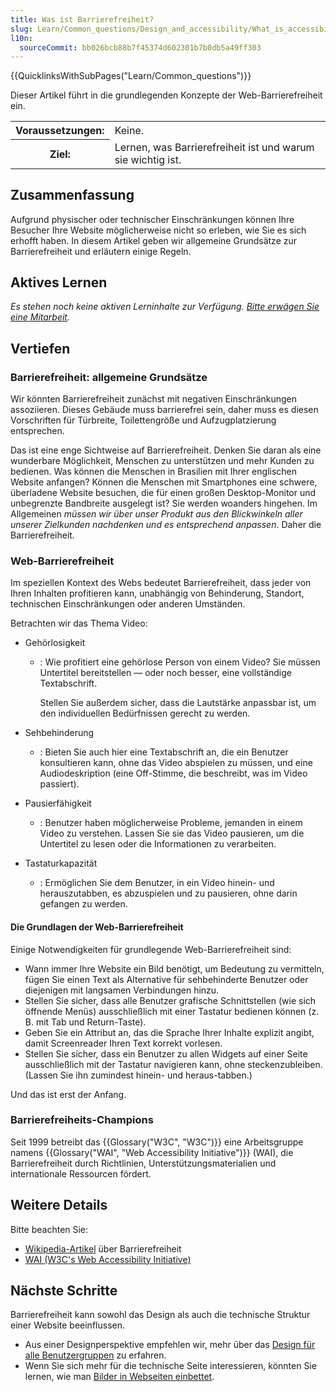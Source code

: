 ```yaml
---
title: Was ist Barrierefreiheit?
slug: Learn/Common_questions/Design_and_accessibility/What_is_accessibility
l10n:
  sourceCommit: bb026bcb88b7f45374d602301b7b0db5a49ff303
---
```


{{QuicklinksWithSubPages("Learn/Common_questions")}}

Dieser Artikel führt in die grundlegenden Konzepte der Web-Barrierefreiheit ein.

<table class="standard-table">
  <tbody>
    <tr>
      <th scope="row">Voraussetzungen:</th>
      <td>Keine.</td>
    </tr>
    <tr>
      <th scope="row">Ziel:</th>
      <td>Lernen, was Barrierefreiheit ist und warum sie wichtig ist.</td>
    </tr>
  </tbody>
</table>

## Zusammenfassung

Aufgrund physischer oder technischer Einschränkungen können Ihre Besucher Ihre Website möglicherweise nicht so erleben, wie Sie es sich erhofft haben. In diesem Artikel geben wir allgemeine Grundsätze zur Barrierefreiheit und erläutern einige Regeln.

## Aktives Lernen

_Es stehen noch keine aktiven Lerninhalte zur Verfügung. [Bitte erwägen Sie eine Mitarbeit](/de/docs/MDN/Community/Contributing/Getting_started)._

## Vertiefen

### Barrierefreiheit: allgemeine Grundsätze

Wir könnten Barrierefreiheit zunächst mit negativen Einschränkungen assoziieren. Dieses Gebäude muss barrierefrei sein, daher muss es diesen Vorschriften für Türbreite, Toilettengröße und Aufzugplatzierung entsprechen.

Das ist eine enge Sichtweise auf Barrierefreiheit. Denken Sie daran als eine wunderbare Möglichkeit, Menschen zu unterstützen und mehr Kunden zu bedienen. Was können die Menschen in Brasilien mit Ihrer englischen Website anfangen? Können die Menschen mit Smartphones eine schwere, überladene Website besuchen, die für einen großen Desktop-Monitor und unbegrenzte Bandbreite ausgelegt ist? Sie werden woanders hingehen. Im Allgemeinen _müssen wir über unser Produkt aus den Blickwinkeln aller unserer Zielkunden nachdenken und es entsprechend anpassen_. Daher die Barrierefreiheit.

### Web-Barrierefreiheit

Im speziellen Kontext des Webs bedeutet Barrierefreiheit, dass jeder von Ihren Inhalten profitieren kann, unabhängig von Behinderung, Standort, technischen Einschränkungen oder anderen Umständen.

Betrachten wir das Thema Video:

- Gehörlosigkeit

  - : Wie profitiert eine gehörlose Person von einem Video? Sie müssen Untertitel bereitstellen — oder noch besser, eine vollständige Textabschrift.

    Stellen Sie außerdem sicher, dass die Lautstärke anpassbar ist, um den individuellen Bedürfnissen gerecht zu werden.

- Sehbehinderung
  - : Bieten Sie auch hier eine Textabschrift an, die ein Benutzer konsultieren kann, ohne das Video abspielen zu müssen, und eine Audiodeskription (eine Off-Stimme, die beschreibt, was im Video passiert).
- Pausierfähigkeit
  - : Benutzer haben möglicherweise Probleme, jemanden in einem Video zu verstehen. Lassen Sie sie das Video pausieren, um die Untertitel zu lesen oder die Informationen zu verarbeiten.
- Tastaturkapazität
  - : Ermöglichen Sie dem Benutzer, in ein Video hinein- und herauszutabben, es abzuspielen und zu pausieren, ohne darin gefangen zu werden.

#### Die Grundlagen der Web-Barrierefreiheit

Einige Notwendigkeiten für grundlegende Web-Barrierefreiheit sind:

- Wann immer Ihre Website ein Bild benötigt, um Bedeutung zu vermitteln, fügen Sie einen Text als Alternative für sehbehinderte Benutzer oder diejenigen mit langsamen Verbindungen hinzu.
- Stellen Sie sicher, dass alle Benutzer grafische Schnittstellen (wie sich öffnende Menüs) ausschließlich mit einer Tastatur bedienen können (z. B. mit Tab und Return-Taste).
- Geben Sie ein Attribut an, das die Sprache Ihrer Inhalte explizit angibt, damit Screenreader Ihren Text korrekt vorlesen.
- Stellen Sie sicher, dass ein Benutzer zu allen Widgets auf einer Seite ausschließlich mit der Tastatur navigieren kann, ohne steckenzubleiben. (Lassen Sie ihn zumindest hinein- und heraus-tabben.)

Und das ist erst der Anfang.

### Barrierefreiheits-Champions

Seit 1999 betreibt das {{Glossary("W3C", "W3C")}} eine Arbeitsgruppe namens {{Glossary("WAI", "Web Accessibility Initiative")}} (WAI), die Barrierefreiheit durch Richtlinien, Unterstützungsmaterialien und internationale Ressourcen fördert.

## Weitere Details

Bitte beachten Sie:

- [Wikipedia-Artikel](https://en.wikipedia.org/wiki/Accessibility) über Barrierefreiheit
- [WAI (W3C's Web Accessibility Initiative)](https://www.w3.org/WAI/)

## Nächste Schritte

Barrierefreiheit kann sowohl das Design als auch die technische Struktur einer Website beeinflussen.

- Aus einer Designperspektive empfehlen wir, mehr über das [Design für alle Benutzergruppen](/de/docs/Learn/Common_questions/Design_and_accessibility/Design_for_all_types_of_users) zu erfahren.
- Wenn Sie sich mehr für die technische Seite interessieren, könnten Sie lernen, wie man [Bilder in Webseiten einbettet](/de/docs/Learn/HTML/Multimedia_and_embedding/Images_in_HTML).
